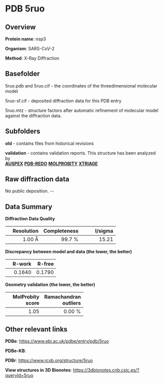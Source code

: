# PDB 5ruo

## Overview

**Protein name**: nsp3

**Organism**: SARS-CoV-2

**Method**: X-Ray Diffraction



## Basefolder

5ruo.pdb and 5ruo.cif - the coordinates of the threedimensional molecular model

5ruo-sf.cif - deposited diffraction data for this PDB entry

5ruo.mtz - structure factors after automatic refinement of molecular model against the diffraction data.

## Subfolders



**old** - contains files from historical revisions

**validation** - contains validation reports. This structure has been analyzed by <br>[**AUSPEX**](https://github.com/thorn-lab/coronavirus_structural_task_force/tree/master/pdb/nsp3/SARS-CoV-2/5ruo/validation/auspex) [**PDB-REDO**](https://github.com/thorn-lab/coronavirus_structural_task_force/tree/master/pdb/nsp3/SARS-CoV-2/5ruo/validation/pdb-redo) [**MOLPROBITY**](https://github.com/thorn-lab/coronavirus_structural_task_force/tree/master/pdb/nsp3/SARS-CoV-2/5ruo/validation/molprobity) [**XTRIAGE**](https://github.com/thorn-lab/coronavirus_structural_task_force/blob/master/pdb/nsp3/SARS-CoV-2/5ruo/validation/Xtriage_output.log)  



## Raw diffraction data

No public deposition. --<br> 

## Data Summary
**Diffraction Data Quality**

|   | Resolution | Completeness| I/sigma |
|---|-------------:|----------------:|--------------:|
|   |1.00 Å|99.7  %|<img width=50/>15.21|

**Discrepancy between model and data (the lower, the better)**

|   | **R-work**| **R-free**   
|---|-------------:|----------------:|           
||  0.1640|  0.1790|

**Geometry validation (the lower, the better)**

|   |**MolProbity<br>score**| **Ramachandran<br>outliers** 
|---|-------------:|----------------:|
||  1.05|  0.00 %|

 

 



## Other relevant links 
**PDBe**:  https://www.ebi.ac.uk/pdbe/entry/pdb/5ruo

**PDBe-KB**:  
 
**PDBr**: https://www.rcsb.org/structure/5ruo 

**View structures in 3D Bionotes**: https://3dbionotes.cnb.csic.es/?queryId=5ruo

